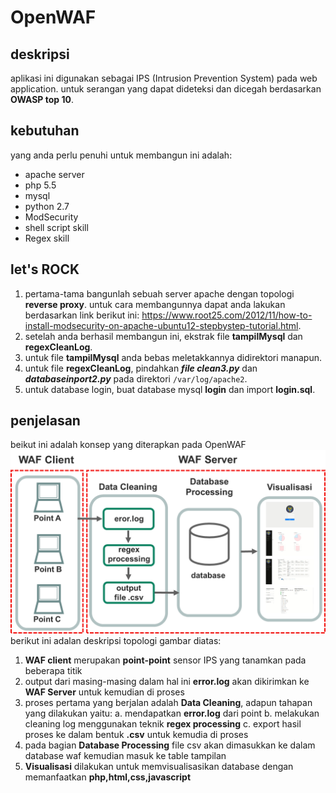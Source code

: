 # OpenWAF

## deskripsi
aplikasi ini digunakan sebagai IPS (Intrusion Prevention System) pada web application.
untuk serangan yang dapat dideteksi dan dicegah berdasarkan **OWASP top 10**.

## kebutuhan
yang anda perlu penuhi untuk membangun ini adalah:
- apache server
- php 5.5
- mysql
- python 2.7
- ModSecurity
- shell script skill
- Regex skill

## let's ROCK
1. pertama-tama bangunlah sebuah server apache dengan topologi **reverse proxy**. untuk cara membangunnya dapat anda lakukan berdasarkan link berikut ini:
https://www.root25.com/2012/11/how-to-install-modsecurity-on-apache-ubuntu12-stepbystep-tutorial.html.
2. setelah anda berhasil membangun ini, ekstrak file **tampilMysql** dan **regexCleanLog**. 
3. untuk file **tampilMysql** anda bebas meletakkannya didirektori manapun.
4. untuk file **regexCleanLog**, pindahkan ***file clean3.py*** dan ***databaseinport2.py*** pada direktori ```/var/log/apache2```.
5. untuk database login, buat database mysql **login** dan import **login.sql**.

## penjelasan
beikut ini adalah konsep yang diterapkan pada OpenWAF
![Screenshot](Picture1.png)
berikut ini adalan deskripsi topologi gambar diatas:
1. **WAF client** merupakan **point-point** sensor IPS yang tanamkan pada beberapa titik
2. output dari masing-masing dalam hal ini **error.log** akan dikirimkan ke **WAF Server** untuk kemudian di proses
3. proses pertama yang berjalan adalah **Data Cleaning**, adapun tahapan yang dilakukan yaitu:
 a. mendapatkan **error.log** dari point
 b. melakukan cleaning log menggunakan teknik **regex processing**
 c. export hasil proses ke dalam bentuk **.csv** untuk kemudia di proses
4. pada bagian **Database Processing** file csv akan dimasukkan ke dalam database waf kemudian masuk ke table tampilan
5. **Visualisasi** dilakukan untuk memvisualisasikan database dengan memanfaatkan **php,html,css,javascript**
